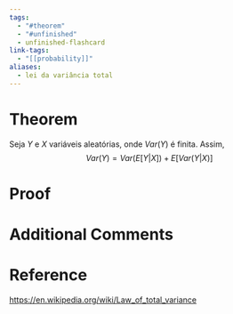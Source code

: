 ```yaml
---
tags:
  - "#theorem"
  - "#unfinished"
  - unfinished-flashcard
link-tags:
  - "[[probability]]"
aliases:
  - lei da variância total
---
```

# Theorem
Seja $Y$ e $X$ variáveis aleatórias, onde $Var(Y)$ é finita. Assim, $$Var(Y) = Var(E[Y|X]) + E[Var(Y|
X)]$$
# Proof


# Additional Comments


# Reference 
https://en.wikipedia.org/wiki/Law_of_total_variance





